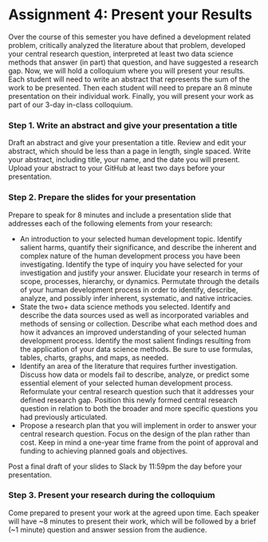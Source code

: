 # Assignment 4: Present your Results

Over the course of this semester you have defined a development related problem, critically analyzed the literature about that problem, developed your central research question, interpreted at least two data science methods that answer (in part) that question, and have suggested a research gap. Now, we will hold a colloquium where you will present your results. Each student will need to write an abstract that represents the sum of the work to be presented. Then each student will need to prepare an 8 minute presentation on their individual work. Finally, you will present your work as part of our 3-day in-class colloquium.

### Step 1. Write an abstract and give your presentation a title

Draft an abstract and give your presentation a title. Review and edit your abstract, which should be less than a page in length, single spaced. Write your abstract, including title, your name, and the date you will present. Upload your abstract to your GitHub at least two days before your presentation.

### Step 2. Prepare the slides for your presentation

Prepare to speak for 8 minutes and include a presentation slide that addresses each of the following elements from your research:

* An introduction to your selected human development topic. Identify salient harms, quantify their significance, and describe the inherent and complex nature of the human development process you have been investigating. Identify the type of inquiry you have selected for your investigation and justify your answer. Elucidate your research in terms of scope, processes, hierarchy, or dynamics. Permutate through the details of your human development process in order to identify, describe, analyze, and possibly infer inherent, systematic, and native intricacies.
* State the two+ data science methods you selected. Identify and describe the data sources used as well as incorporated variables and methods of sensing or collection. Describe what each method does and how it advances an improved understanding of your selected human development process. Identify the most salient findings resulting from the application of your data science methods. Be sure to use formulas, tables, charts, graphs, and maps, as needed.
* Identify an area of the literature that requires further investigation. Discuss how data or models fail to describe, analyze, or predict some essential element of your selected human development process. Reformulate your central research question such that it addresses your defined research gap. Position this newly formed central research question in relation to both the broader and more specific questions you had previously articulated.
* Propose a research plan that you will implement in order to answer your central research question. Focus on the design of the plan rather than cost. Keep in mind a one-year time frame from the point of approval and funding to achieving planned goals and objectives.

Post a final draft of your slides to Slack by 11:59pm the day before your presentation.

### Step 3. Present your research during the colloquium

Come prepared to present your work at the agreed upon time. Each speaker will have ~8 minutes to present their work, which will be followed by a brief (~1 minute) question and answer session from the audience.

